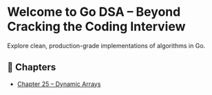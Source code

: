 # Welcome to Go DSA – Beyond Cracking the Coding Interview

Explore clean, production-grade implementations of algorithms in Go.

## 📘 Chapters
- [Chapter 25 – Dynamic Arrays](../chapters/ch25_dynamic_array.md)
